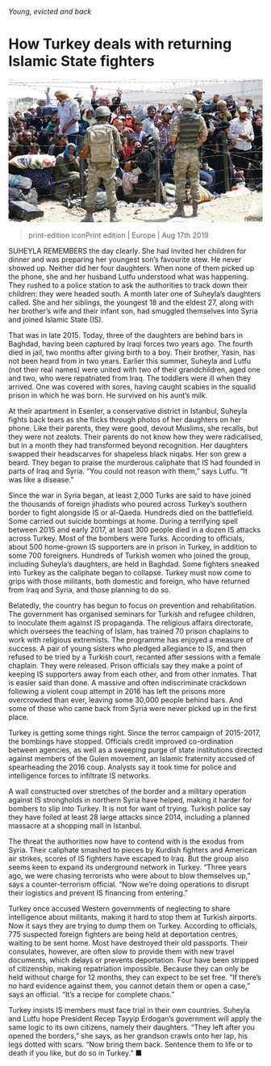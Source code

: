 ###### Young, evicted and back

# How Turkey deals with returning Islamic State fighters 

![image](images/20190817_EUP007_1.jpg) 

> print-edition iconPrint edition | Europe | Aug 17th 2019 

SUHEYLA REMEMBERS the day clearly. She had invited her children for dinner and was preparing her youngest son’s favourite stew. He never showed up. Neither did her four daughters. When none of them picked up the phone, she and her husband Lutfu understood what was happening. They rushed to a police station to ask the authorities to track down their children: they were headed south. A month later one of Suheyla’s daughters called. She and her siblings, the youngest 18 and the eldest 27, along with her brother’s wife and their infant son, had smuggled themselves into Syria and joined Islamic State (IS). 

That was in late 2015. Today, three of the daughters are behind bars in Baghdad, having been captured by Iraqi forces two years ago. The fourth died in jail, two months after giving birth to a boy. Their brother, Yasin, has not been heard from in two years. Earlier this summer, Suheyla and Lutfu (not their real names) were united with two of their grandchildren, aged one and two, who were repatriated from Iraq. The toddlers were ill when they arrived. One was covered with sores, having caught scabies in the squalid prison in which he was born. He survived on his aunt’s milk. 

At their apartment in Esenler, a conservative district in Istanbul, Suheyla fights back tears as she flicks through photos of her daughters on her phone. Like their parents, they were good, devout Muslims, she recalls, but they were not zealots. Their parents do not know how they were radicalised, but in a month they had transformed beyond recognition. Her daughters swapped their headscarves for shapeless black niqabs. Her son grew a beard. They began to praise the murderous caliphate that IS had founded in parts of Iraq and Syria. “You could not reason with them,” says Lutfu. “It was like a disease.” 

Since the war in Syria began, at least 2,000 Turks are said to have joined the thousands of foreign jihadists who poured across Turkey’s southern border to fight alongside IS or al-Qaeda. Hundreds died on the battlefield. Some carried out suicide bombings at home. During a terrifying spell between 2015 and early 2017, at least 300 people died in a dozen IS attacks across Turkey. Most of the bombers were Turks. According to officials, about 500 home-grown IS supporters are in prison in Turkey, in addition to some 700 foreigners. Hundreds of Turkish women who joined the group, including Suheyla’s daughters, are held in Baghdad. Some fighters sneaked into Turkey as the caliphate began to collapse. Turkey must now come to grips with those militants, both domestic and foreign, who have returned from Iraq and Syria, and those planning to do so. 

Belatedly, the country has begun to focus on prevention and rehabilitation. The government has organised seminars for Turkish and refugee children, to inoculate them against IS propaganda. The religious affairs directorate, which oversees the teaching of Islam, has trained 70 prison chaplains to work with religious extremists. The programme has enjoyed a measure of success. A pair of young sisters who pledged allegiance to IS, and then refused to be tried by a Turkish court, recanted after sessions with a female chaplain. They were released. Prison officials say they make a point of keeping IS supporters away from each other, and from other inmates. That is easier said than done. A massive and often indiscriminate crackdown following a violent coup attempt in 2016 has left the prisons more overcrowded than ever, leaving some 30,000 people behind bars. And some of those who came back from Syria were never picked up in the first place. 

Turkey is getting some things right. Since the terror campaign of 2015-2017, the bombings have stopped. Officials credit improved co-ordination between agencies, as well as a sweeping purge of state institutions directed against members of the Gulen movement, an Islamic fraternity accused of spearheading the 2016 coup. Analysts say it took time for police and intelligence forces to infiltrate IS networks. 

A wall constructed over stretches of the border and a military operation against IS strongholds in northern Syria have helped, making it harder for bombers to slip into Turkey. It is not for want of trying. Turkish police say they have foiled at least 28 large attacks since 2014, including a planned massacre at a shopping mall in Istanbul. 

The threat the authorities now have to contend with is the exodus from Syria. Their caliphate smashed to pieces by Kurdish fighters and American air strikes, scores of IS fighters have escaped to Iraq. But the group also seems keen to expand its underground network in Turkey. “Three years ago, we were chasing terrorists who were about to blow themselves up,” says a counter-terrorism official. “Now we’re doing operations to disrupt their logistics and prevent IS financing from entering.” 

Turkey once accused Western governments of neglecting to share intelligence about militants, making it hard to stop them at Turkish airports. Now it says they are trying to dump them on Turkey. According to officials, 775 suspected foreign fighters are being held at deportation centres, waiting to be sent home. Most have destroyed their old passports. Their consulates, however, are often slow to provide them with new travel documents, which delays or prevents deportation. Four have been stripped of citizenship, making repatriation impossible. Because they can only be held without charge for 12 months, they can expect to be set free. “If there’s no hard evidence against them, you cannot detain them or open a case,” says an official. “It’s a recipe for complete chaos.” 

Turkey insists IS members must face trial in their own countries. Suheyla and Lutfu hope President Recep Tayyip Erdogan’s government will apply the same logic to its own citizens, namely their daughters. “They left after you opened the borders,” she says, as her grandson crawls onto her lap, his legs dotted with scars. “Now bring them back. Sentence them to life or to death if you like, but do so in Turkey.” ■ 

